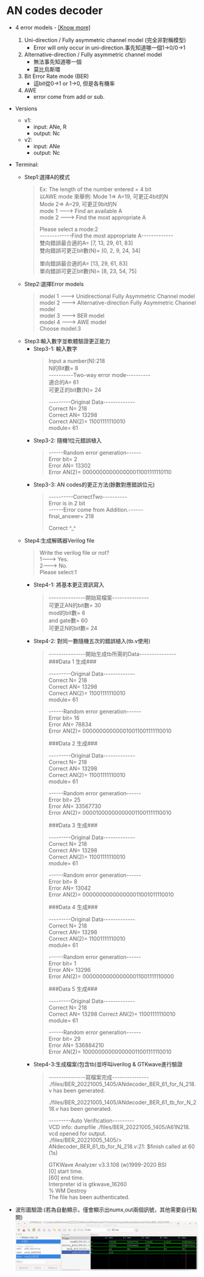 # AN codes decoder
* 4 error models - [[Know more]](https://github.com/Wilhelmine21/Wilhelmine21/blob/main/MyProject_GUI/AN%20Codes.md#4-error-model)
    1. Uni-direction / Fully asymmetric channel model (完全非對稱模型)
        * Error will only occur in uni-direction.事先知道哪一個1->0/0->1
    2. Alternative-direction / Fully asymmetric channel model 
        * 無法事先知道哪一個
        * 莫比烏斯環
    3. Bit Error Rate mode (BER)
        * 這bit從0->1 or 1->0, 但是各有機率
    4. AWE 
        * error come from add or sub.

* Versions
    * v1: 
        * input: ANe, R
        * output: Nc
    * v2:
        * input: ANe
        * output: Nc

* Terminal:
    * Step1:選擇A的模式
        > Ex: The length of the number entered = 4 bit  
        > 以AWE mode 來舉例: Mode 1=> A=19, 可更正4bit的N  
        > Mode 2=> A=29, 可更正9bit的N  
        > mode 1 ---> Find an available A          
        > mode 2 ---> Find the most appropriate A  
        >   
        > Please select a mode:2  
        > -------------Find the most appropriate A-------------  
        > 雙向錯誤最合適的A= [7, 13, 29, 61, 83]  
        > 雙向錯誤可更正bit數(N)= [0, 2, 9, 24, 34]  
        > 
        > 單向錯誤最合適的A= [13, 29, 61, 83]  
        > 單向錯誤可更正bit數(N)= [8, 23, 54, 75] 
    * Step2:選擇Error models
        > model 1 ---> Unidirectional Fully Asymmetric Channel model  
        > model 2 ---> Alternative-direction Fully Asymmetric Channel model  
        > model 3 ---> BER model  
        > model 4 ---> AWE model  
        > Choose model:3
    * Step3:輸入數字並軟體驗證更正能力
        * Step3-1: 輸入數字
            > Input a number(N):218  
            > N的Bit數= 8  
            > ----------Two-way error mode----------  
            > 適合的A= 61  
            > 可更正的bit數(N)= 24  
            >  
            > ---------Original Data-------------  
            > Correct N= 218  
            > Correct AN= 13298  
            > Correct AN(2)= 11001111110010  
            > module= 61  
        * Step3-2: 隨機1位元錯誤植入
            > ------Random error generation------  
            > Error bit= 2  
            > Error AN= 13302  
            > Error AN(2)= 000000000000000011001111110110  
        * Step3-3: AN codes的更正方法(餘數對應錯誤位元)
            > ----------CorrectTwo----------  
            > Error is in 2 bit  
            > ------Error come from Addition.------  
            > final_answer= 218  
            >   
            > Correct ^_^  
    * Step4:生成解碼器Verilog file
        > Write the verilog file or not?  
        > 1---> Yes.  
        > 2---> No.  
        > Please select:1  
        * Step4-1: 將基本更正資訊寫入
            > ---------------開始寫檔案---------------  
            > 可更正AN的bit數= 30  
            > mod的bit數= 6  
            > and gate數= 60  
            > 可更正N的bit數= 24  
        * Step4-2: 對同一數隨機五次的錯誤植入(tb.v使用)
            > ---------------開始生成tb所需的Data---------------  
            > ###Data 1 生成###  
            >   
            > ---------Original Data-------------  
            > Correct N= 218  
            > Correct AN= 13298  
            > Correct AN(2)= 11001111110010  
            > module= 61  
            > 
            > ------Random error generation------  
            > Error bit= 16  
            > Error AN= 78834  
            > Error AN(2)= 000000000000010011001111110010  
            > 
            > ###Data 2 生成###  
            > 
            > ---------Original Data-------------  
            > Correct N= 218  
            > Correct AN= 13298  
            > Correct AN(2)= 11001111110010    
            > module= 61  
            > 
            > ------Random error generation------  
            > Error bit= 25  
            > Error AN= 33567730  
            > Error AN(2)= 000010000000000011001111110010  
            > 
            > ###Data 3 生成###  
            > 
            > ---------Original Data-------------  
            > Correct N= 218  
            > Correct AN= 13298  
            > Correct AN(2)= 11001111110010  
            > module= 61  
            > 
            >  ------Random error generation------  
            > Error bit= 8  
            > Error AN= 13042  
            > Error AN(2)= 000000000000000011001011110010  
            > 
            > ###Data 4 生成###  
            > 
            > ---------Original Data-------------  
            > Correct N= 218  
            > Correct AN= 13298  
            > Correct AN(2)= 11001111110010  
            > module= 61   
            > 
            > ------Random error generation------  
            > Error bit= 1  
            > Error AN= 13296  
            > Error AN(2)= 000000000000000011001111110000  
            > 
            > ###Data 5 生成###  
            > 
            > ---------Original Data-------------  
            > Correct N= 218  
            > Correct AN= 13298 
            > Correct AN(2)= 11001111110010  
            > module= 61  
            > 
            > ------Random error generation------  
            > Error bit= 29  
            > Error AN= 536884210  
            > Error AN(2)= 100000000000000011001111110010   
        * Step4-3:生成檔案(包含tb)並呼叫iverilog & GTKwave進行驗證
            > ---------------寫檔案完成---------------  
            > ./files/BER_20221005_1405/ANdecoder_BER_61_for_N_218.v has been generated.   
            > 
            > ./files/BER_20221005_1405/ANdecoder_BER_61_tb_for_N_218.v has been generated.  
            > 
            > ---------Auto Verification---------  
            > VCD info: dumpfile ./files/BER_20221005_1405/A61N218.  
            > vcd opened for output.    
            > ./files/BER_20221005_1405/> ANdecoder_BER_61_tb_for_N_218.v:21: $finish called at 60 (1s)  
            > 
            > GTKWave Analyzer v3.3.108 (w)1999-2020 BSI  
            > [0] start time.  
            > [60] end time.  
            > Interpreter id is gtkwave_16260  
            > % WM Destroy  
            > The file has been authenticated.     
* 波形圖驗證:(若為自動顯示，僅會顯示出numx,out兩個訊號，其他需要自行點開)
<img src="2022-10-05 14.07.31.png"></br>  
